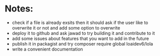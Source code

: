 # Notes:
- check if a file is already exsits then it should ask if the user like to overwrite it or not and add some option to overwrite 
- deploy it to github and ask jawad to try building it and contribute to it
- add some issues about features that you want to add in the future
- publish it in packagist and try composer require global loaidev6/lola
- write a convenient documentation 